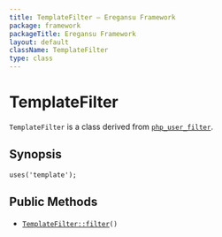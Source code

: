 ```yaml
---
title: TemplateFilter — Eregansu Framework
package: framework
packageTitle: Eregansu Framework
layout: default
className: TemplateFilter
type: class
---
```


# TemplateFilter

<code>TemplateFilter</code> is a class derived from <code><a href="php_user_filter">php_user_filter</a></code>.

## Synopsis

<pre><code>uses('template');
</code></pre>
## Public Methods

* <code><a href="TemplateFilter%3A%3Afilter">TemplateFilter::filter</a>()</code>

